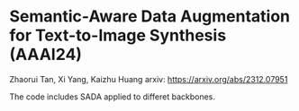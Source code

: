 # Semantic-Aware Data Augmentation for Text-to-Image Synthesis (AAAI24)
Zhaorui Tan, Xi Yang, Kaizhu Huang 
arxiv: https://arxiv.org/abs/2312.07951

The code includes SADA applied to differet backbones.
